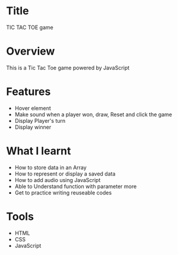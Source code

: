 # Title 
TIC TAC TOE game

# Overview
This is a Tic Tac Toe game powered by JavaScript 

# Features
- Hover element
- Make sound when a player won, draw, Reset and click the game 
- Display Player's turn
- Display winner

# What I learnt
- How to store data in an Array
- How to represent or display a saved data
- How to add audio using JavaScript
- Able to Understand function with parameter more
- Get to practice writing reuseable codes 

# Tools
- HTML
- CSS
- JavaScript
